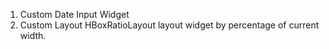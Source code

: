 1. Custom Date Input Widget
2. Custom Layout HBoxRatioLayout layout widget by percentage of current width.

